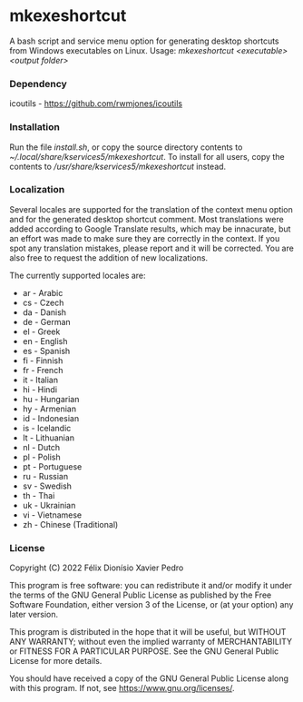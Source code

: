 # mkexeshortcut
A bash script and service menu option for generating desktop shortcuts from Windows executables on Linux.
Usage: *mkexeshortcut \<executable\> \<output folder\>*

### Dependency
icoutils - https://github.com/rwmjones/icoutils

### Installation
Run the file *install.sh*, or copy the source directory contents to *~/.local/share/kservices5/mkexeshortcut*. To install for all users, copy the contents to */usr/share/kservices5/mkexeshortcut* instead.

### Localization
Several locales are supported for the translation of the context menu option and for the generated desktop shortcut comment. Most translations were added according to Google Translate results, which may be innacurate, but an effort was made to make sure they are correctly in the context. If you spot any translation mistakes, please report and it will be corrected. You are also free to request the addition of new localizations.

The currently supported locales are:

* ar - Arabic
* cs - Czech
* da - Danish
* de - German
* el - Greek
* en - English
* es - Spanish
* fi - Finnish
* fr - French
* it - Italian
* hi - Hindi
* hu - Hungarian
* hy - Armenian
* id - Indonesian
* is - Icelandic
* lt - Lithuanian
* nl - Dutch
* pl - Polish
* pt - Portuguese
* ru - Russian
* sv - Swedish
* th - Thai
* uk - Ukrainian
* vi - Vietnamese
* zh - Chinese (Traditional)

### License
Copyright (C) 2022 Félix Dionísio Xavier Pedro

This program is free software: you can redistribute it and/or modify
it under the terms of the GNU General Public License as published by
the Free Software Foundation, either version 3 of the License, or
(at your option) any later version.

This program is distributed in the hope that it will be useful,
but WITHOUT ANY WARRANTY; without even the implied warranty of
MERCHANTABILITY or FITNESS FOR A PARTICULAR PURPOSE.  See the
GNU General Public License for more details.

You should have received a copy of the GNU General Public License
along with this program.  If not, see <https://www.gnu.org/licenses/>.
